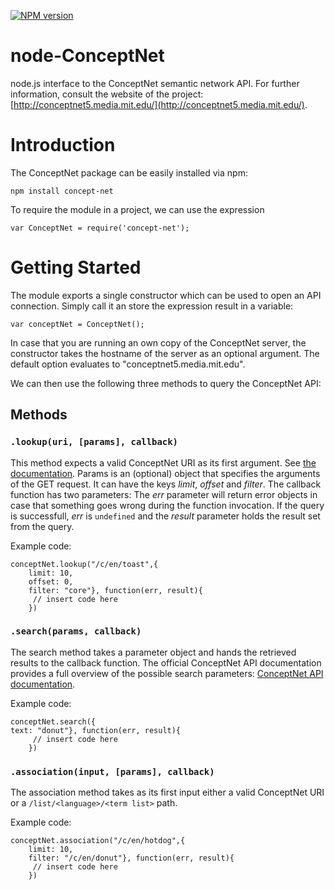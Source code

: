 [![NPM version](https://badge.fury.io/js/concept-net.svg)](http://badge.fury.io/js/rstats)


node-ConceptNet
===============

node.js interface to the ConceptNet semantic network API. For further information, consult the website of the project: 
[http://conceptnet5.media.mit.edu/](http://conceptnet5.media.mit.edu/).

# Introduction

The ConceptNet package can be easily installed via npm:

```
npm install concept-net
```

To require the module in a project, we can use the expression

```
var ConceptNet = require('concept-net');
```

# Getting Started 

The module exports a single constructor which can be used to open an API connection. Simply call it an store the 
expression result in a variable:

```
var conceptNet = ConceptNet();
```

In case that you are running an own copy of the ConceptNet server, the constructor takes the hostname of the
server as an optional argument. The default option evaluates to "conceptnet5.media.mit.edu".

We can then use the following three methods to query the ConceptNet API:

## Methods 

### `.lookup(uri, [params], callback)`

This method expects a valid ConceptNet URI as its first argument. See [the documentation](https://github.com/commonsense/conceptnet5/wiki/URI-hierarchy).
Params is an (optional) object that specifies the arguments of the GET request. It can have the keys *limit*, *offset* and
*filter*. The callback function has two parameters: The *err* parameter will return error objects in case that something goes
wrong during the function invocation. If the query is successfull, *err* is `undefined` and the *result* parameter holds the result set from the query. 

Example code: 
```
conceptNet.lookup("/c/en/toast",{
	limit: 10,
	offset: 0,
	filter: "core"}, function(err, result){
	 // insert code here
	})
```

### `.search(params, callback)`

The search method takes a parameter object and hands the retrieved results to the callback function.
The official ConceptNet API documentation provides a full overview of the possible search parameters:
[ConceptNet API documentation](https://github.com/commonsense/conceptnet5/wiki/API). 

Example code: 
```
conceptNet.search({
text: "donut"}, function(err, result){
	 // insert code here
	})
```

### `.association(input, [params], callback)`

The association method takes as its first input either a valid ConceptNet URI or a `/list/<language>/<term list>`
path.

Example code: 
```
conceptNet.association("/c/en/hotdog",{
	limit: 10,
	filter: "/c/en/donut"}, function(err, result){
	 // insert code here
	})
```
